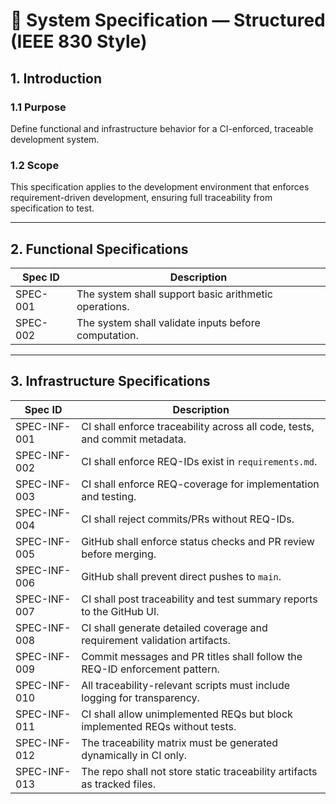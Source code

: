 # 📘 System Specification — Structured (IEEE 830 Style)

## 1. Introduction
### 1.1 Purpose
Define functional and infrastructure behavior for a CI-enforced, traceable development system.

### 1.2 Scope
This specification applies to the development environment that enforces requirement-driven development, ensuring full traceability from specification to test.

---

## 2. Functional Specifications

| Spec ID    | Description                                           |
|------------|-------------------------------------------------------|
| SPEC-001   | The system shall support basic arithmetic operations. |
| SPEC-002   | The system shall validate inputs before computation.  |

---

## 3. Infrastructure Specifications

| Spec ID        | Description                                                                  |
|----------------|------------------------------------------------------------------------------|
| SPEC-INF-001   | CI shall enforce traceability across all code, tests, and commit metadata.  |
| SPEC-INF-002   | CI shall enforce REQ-IDs exist in `requirements.md`.                        |
| SPEC-INF-003   | CI shall enforce REQ-coverage for implementation and testing.               |
| SPEC-INF-004   | CI shall reject commits/PRs without REQ-IDs.                                |
| SPEC-INF-005   | GitHub shall enforce status checks and PR review before merging.            |
| SPEC-INF-006   | GitHub shall prevent direct pushes to `main`.                               |
| SPEC-INF-007   | CI shall post traceability and test summary reports to the GitHub UI.       |
| SPEC-INF-008   | CI shall generate detailed coverage and requirement validation artifacts.   |
| SPEC-INF-009   | Commit messages and PR titles shall follow the REQ-ID enforcement pattern.  |
| SPEC-INF-010   | All traceability-relevant scripts must include logging for transparency.    |
| SPEC-INF-011  | CI shall allow unimplemented REQs but block implemented REQs without tests.  |
| SPEC-INF-012   | The traceability matrix must be generated dynamically in CI only.          |
| SPEC-INF-013   | The repo shall not store static traceability artifacts as tracked files.   |